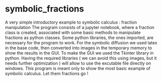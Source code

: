 # symbolic_fractions
A very simple introductory example to symbolic calculus : fraction manipulation 
The program consists of a jupyter notebook, where a fraction class is created, associated with some basic methods to manipulate fractions as python classes.
Some python libraries, the ones imported, are necessary for the program to work. 
For the symbolic diffusion we used latex in the base code, then converted into images in the temporary memory to show the results in the GUI. 
To make the GUI we used the Tkinter library in python. 
Having the required libraries ( we can avoid this using images, but it needs further optimization ) will allow to use the excutable file directly on windows. 
This program is meant only to show the most basic example of symbolic calculus. Let them fractions go ! 
